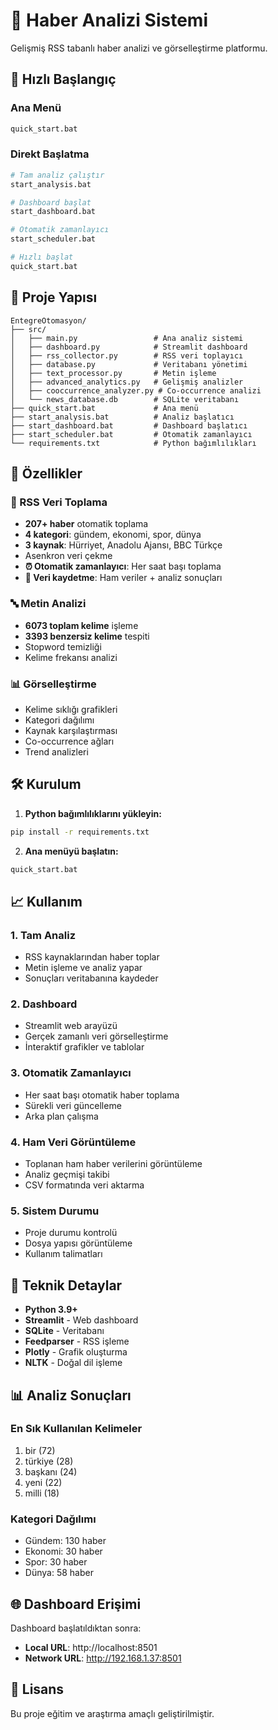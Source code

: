 # 📰 Haber Analizi Sistemi

Gelişmiş RSS tabanlı haber analizi ve görselleştirme platformu.

## 🚀 Hızlı Başlangıç

### Ana Menü
```bash
quick_start.bat
```

### Direkt Başlatma
```bash
# Tam analiz çalıştır
start_analysis.bat

# Dashboard başlat
start_dashboard.bat

# Otomatik zamanlayıcı
start_scheduler.bat

# Hızlı başlat
quick_start.bat
```

## 📁 Proje Yapısı

```
EntegreOtomasyon/
├── src/
│   ├── main.py                 # Ana analiz sistemi
│   ├── dashboard.py            # Streamlit dashboard
│   ├── rss_collector.py        # RSS veri toplayıcı
│   ├── database.py             # Veritabanı yönetimi
│   ├── text_processor.py       # Metin işleme
│   ├── advanced_analytics.py   # Gelişmiş analizler
│   ├── cooccurrence_analyzer.py # Co-occurrence analizi
│   └── news_database.db        # SQLite veritabanı
├── quick_start.bat             # Ana menü
├── start_analysis.bat          # Analiz başlatıcı
├── start_dashboard.bat         # Dashboard başlatıcı
├── start_scheduler.bat         # Otomatik zamanlayıcı
└── requirements.txt            # Python bağımlılıkları
```

## 🎯 Özellikler

### 📡 RSS Veri Toplama
- **207+ haber** otomatik toplama
- **4 kategori**: gündem, ekonomi, spor, dünya
- **3 kaynak**: Hürriyet, Anadolu Ajansı, BBC Türkçe
- Asenkron veri çekme
- **⏰ Otomatik zamanlayıcı**: Her saat başı toplama
- **💾 Veri kaydetme**: Ham veriler + analiz sonuçları

### 🔤 Metin Analizi
- **6073 toplam kelime** işleme
- **3393 benzersiz kelime** tespiti
- Stopword temizliği
- Kelime frekansı analizi

### 📊 Görselleştirme
- Kelime sıklığı grafikleri
- Kategori dağılımı
- Kaynak karşılaştırması
- Co-occurrence ağları
- Trend analizleri

## 🛠️ Kurulum

1. **Python bağımlılıklarını yükleyin:**
```bash
pip install -r requirements.txt
```

2. **Ana menüyü başlatın:**
```bash
quick_start.bat
```

## 📈 Kullanım

### 1. Tam Analiz
- RSS kaynaklarından haber toplar
- Metin işleme ve analiz yapar
- Sonuçları veritabanına kaydeder

### 2. Dashboard
- Streamlit web arayüzü
- Gerçek zamanlı veri görselleştirme
- İnteraktif grafikler ve tablolar

### 3. Otomatik Zamanlayıcı
- Her saat başı otomatik haber toplama
- Sürekli veri güncelleme
- Arka plan çalışma

### 4. Ham Veri Görüntüleme
- Toplanan ham haber verilerini görüntüleme
- Analiz geçmişi takibi
- CSV formatında veri aktarma

### 5. Sistem Durumu
- Proje durumu kontrolü
- Dosya yapısı görüntüleme
- Kullanım talimatları

## 🔧 Teknik Detaylar

- **Python 3.9+**
- **Streamlit** - Web dashboard
- **SQLite** - Veritabanı
- **Feedparser** - RSS işleme
- **Plotly** - Grafik oluşturma
- **NLTK** - Doğal dil işleme

## 📊 Analiz Sonuçları

### En Sık Kullanılan Kelimeler
1. bir (72)
2. türkiye (28)
3. başkanı (24)
4. yeni (22)
5. milli (18)

### Kategori Dağılımı
- Gündem: 130 haber
- Ekonomi: 30 haber
- Spor: 30 haber
- Dünya: 58 haber

## 🌐 Dashboard Erişimi

Dashboard başlatıldıktan sonra:
- **Local URL**: http://localhost:8501
- **Network URL**: http://192.168.1.37:8501

## 📝 Lisans

Bu proje eğitim ve araştırma amaçlı geliştirilmiştir. 